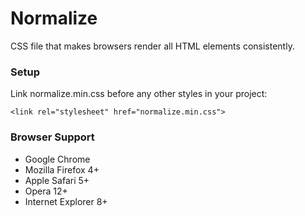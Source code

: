 # Normalize

CSS file that makes browsers render all HTML elements consistently.

### Setup

Link normalize.min.css before any other styles in your project:

	<link rel="stylesheet" href="normalize.min.css">

### Browser Support

- Google Chrome
- Mozilla Firefox 4+
- Apple Safari 5+
- Opera 12+
- Internet Explorer 8+
